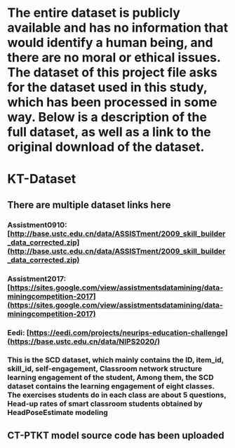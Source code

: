 # The entire dataset is publicly available and has no information that would identify a human being, and there are no moral or ethical issues. The dataset of this project file asks for the dataset used in this study, which has been processed in some way. Below is a description of the full dataset, as well as a link to the original download of the dataset.

# KT-Dataset

## There are multiple dataset links here


### Assistment0910: [http://base.ustc.edu.cn/data/ASSISTment/2009_skill_builder_data_corrected.zip](http://base.ustc.edu.cn/data/ASSISTment/2009_skill_builder_data_corrected.zip)
### Assistment2017: [https://sites.google.com/view/assistmentsdatamining/data-miningcompetition-2017](https://sites.google.com/view/assistmentsdatamining/data-miningcompetition-2017)
### Eedi: [https://eedi.com/projects/neurips-education-challenge](https://base.ustc.edu.cn/data/NIPS2020/)
### This is the SCD dataset, which mainly contains the ID, item_id, skill_id, self-engagement, Classroom network structure learning engagement of the student, Among them, the SCD dataset contains the learning engagement of eight classes. The exercises students do in each class are about 5 questions, Head-up rates of smart classroom students obtained by HeadPoseEstimate modeling

## CT-PTKT model source code has been uploaded


